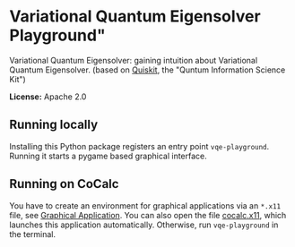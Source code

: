 # Variational Quantum Eigensolver Playground"

Variational Quantum Eigensolver: gaining intuition about Variational Quantum Eigensolver.
(based on [Quiskit](https://qiskit.org/), the "Quntum Information Science Kit")

**License:** Apache 2.0

## Running locally

Installing this Python package registers an entry point `vqe-playground`.
Running it starts a pygame based graphical interface.

## Running on CoCalc

You have to create an environment for graphical applications via an `*.x11` file,
see [Graphical Application](https://doc.cocalc.com/x11.html).
You can also open the file [cocalc.x11](./cocalc.x11), which launches this application automatically.
Otherwise, run `vqe-playground` in the terminal.

